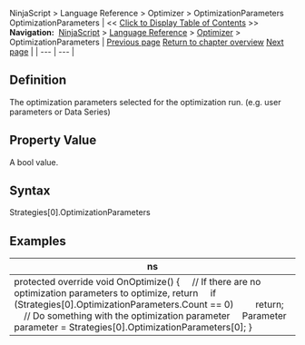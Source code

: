 ﻿
NinjaScript \> Language Reference \> Optimizer \> OptimizationParameters
OptimizationParameters
| \<\< [Click to Display Table of Contents](optimizationparameters.md) \>\> **Navigation:**     [NinjaScript](ninjascript-1.md) \> [Language Reference](language_reference_wip-1.md) \> [Optimizer](optimizer-1.md) \> OptimizationParameters | [Previous page](onoptimize-1.md) [Return to chapter overview](optimizer-1.md) [Next page](runiteration-1.md) |
| --- | --- |
## Definition
The optimization parameters selected for the optimization run. (e.g. user parameters or Data Series)
 
## Property Value
A bool value.
 
## Syntax
Strategies\[0].OptimizationParameters

## Examples
| ns |
| --- |
| protected override void OnOptimize() {      // If there are no optimization parameters to optimize, return      if (Strategies\[0].OptimizationParameters.Count \=\= 0\)          return;        // Do something with the optimization parameter      Parameter parameter \= Strategies\[0].OptimizationParameters\[0]; } |
